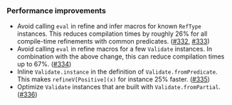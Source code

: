 ### Performance improvements

* Avoid calling `eval` in refine and infer macros for known `RefType`
  instances. This reduces compilation times by roughly 26% for all
  compile-time refinements with common predicates.
  ([#332][#332], [#333][#333])
* Avoid calling `eval` in refine macros for a few `Validate` instances.
  In combination with the above change, this can reduce compilation times
  up to 67%. ([#334][#334])
* Inline `Validate.instance` in the definition of `Validate.fromPredicate`.
  This makes `refineV[Positive](x)` for instance 25% faster. ([#335][#335])
* Optimize `Validate` instances that are built with `Validate.fromPartial`.
  ([#336][#336])


[#332]: https://github.com/fthomas/refined/pull/332
[#333]: https://github.com/fthomas/refined/pull/333
[#334]: https://github.com/fthomas/refined/pull/334
[#335]: https://github.com/fthomas/refined/pull/335
[#336]: https://github.com/fthomas/refined/pull/336
